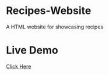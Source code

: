# Recipes-Website
A HTML website for showcasing recipes

# Live Demo
[Click Here](https://anelisadee.github.io/odin-recipes/)